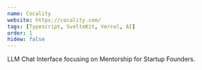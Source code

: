 ```yaml
---
name: Cocality
website: https://cocality.com/
tags: [Typescript, SvelteKit, Vercel, AI]
order: 1
hidew: false
---
```

LLM Chat Interface focusing on Mentorship for Startup Founders. 